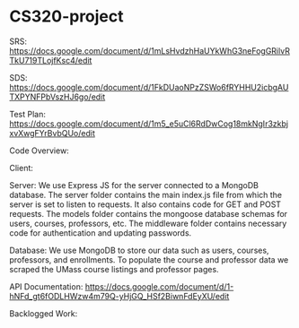 # CS320-project

SRS: https://docs.google.com/document/d/1mLsHvdzhHaUYkWhG3neFogGRilvRTkU719TLojfKsc4/edit

SDS: https://docs.google.com/document/d/1FkDUaoNPzZSWo6fRYHHU2icbgAUTXPYNFPbVszHJ6go/edit

Test Plan: https://docs.google.com/document/d/1m5_e5uCl6RdDwCog18mkNgIr3zkbjxvXwgFYrBvbQUo/edit


Code Overview:


Client:

Server: We use Express JS for the server connected to a MongoDB database. The server folder contains the main index.js file from which the server is set to listen to requests. It also contains code for GET and POST requests. The models folder contains the mongoose database schemas for users, courses, professors, etc. The middleware folder contains necessary code for authentication and updating passwords. 


Database: We use MongoDB to store our data such as users, courses, professors, and enrollments. To populate the course and professor data we scraped the UMass course listings and professor pages. 


API Documentation: https://docs.google.com/document/d/1-hNFd_gt6fODLHWzw4m79Q-yHjGQ_HSf2BiwnFdEyXU/edit


Backlogged Work:
